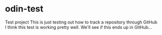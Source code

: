 # odin-test
Test project
This is just testing out how to track a repository through GitHub
I think this test is working pretty well. We'll see if this ends up in GitHub...